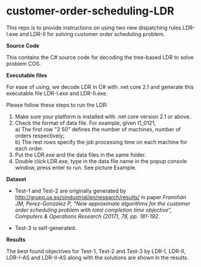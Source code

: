 # customer-order-scheduling-LDR

This repo is to provide instructions on using two new dispatching rules LDR-I.exe and LDR-II for solving customer order scheduling problem.

<b>Source Code</b>

This contains the C# source code for decoding the tree-based LDR to solve problem COS.


<b>Executable files</b>

For ease of using, we decode LDR in C# with .net core 2.1 and generate this executable file LDR-I.exe and LDR-II.exe.

Please follow these steps to run the LDR:

1. Make sure your platform is installed with .net core version 2.1 or above.
2. Check the format of data file. For example, given t1_0121,<br>
	a) The first row "2 50" defines the number of machines, number of orders respectively;<br>
	b) The rest rows specify the job processing time on each machine for each order.<br>
3. Put the LDR.exe and the data files in the same folder.
4. Double click LDR.exe, type in the data file name in the popup console window, press enter to run. See picture Example.

<b>Dataset</b><br>
* Test-1 and Test-2 are originally generated by http://grupo.us.es/oindustrial/en/research/results/ in paper _Framiñán JM, Perez-Gonzalez P, “New approximate algorithms for the customer order scheduling problem with total completion time objective“, Computers & Operations Research (2017), 78, pp. 181-192._<br>

* Test-3 is self-generated. <br>

**Results**

The best found objectives for Test-1, Test-2 and Test-3 by LDR-I, LDR-II, LDR-I-AS and LDR-II-AS along with the solutions are shown in the results.
